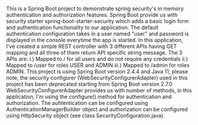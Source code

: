 This is a Spring Boot project to demonstrate spring security's in memory authentication and authorization features.
Spring Boot provide us with security starter spring-boot-starter-security which adds a basic login form and authentication functionality to our application.
The default authentication configuration takes in a user named "user" and password is displayed in the console everytime the app is started.
In this application, I've created a simple REST controller with 3 different APIs having GET mapping and all three of them return API specific string message.
The 3 APIs are:
              i.) Mapped to / for all users and do not require any credentials
              ii.) Mapped to /user for roles USER and ADMIN
              iii.) Mapped to /admin for roles ADMIN.
This project is using Spring Boot version 2.4.4 and Java 11, please note, the security configurer (WebSecurityConfigurerAdapter) used in this project has been deprecated starting from Spring Boot version 2.7.0
WebSecurityConfigurerAdapter provides us with number of methods, in this application, I'm using the configure() method for authentication and authorization.
The auhtentication can be configured using AuthenticationManagerBuilder object and authorization can be configured using HttpSecurity object (see class SecurityConfiguration.java).
